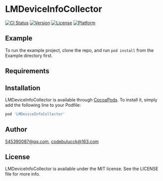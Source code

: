 # LMDeviceInfoCollector

[![CI Status](https://img.shields.io/travis/545390087@qq.com/LMDeviceInfoCollector.svg?style=flat)](https://travis-ci.org/545390087@qq.com/LMDeviceInfoCollector)
[![Version](https://img.shields.io/cocoapods/v/LMDeviceInfoCollector.svg?style=flat)](https://cocoapods.org/pods/LMDeviceInfoCollector)
[![License](https://img.shields.io/cocoapods/l/LMDeviceInfoCollector.svg?style=flat)](https://cocoapods.org/pods/LMDeviceInfoCollector)
[![Platform](https://img.shields.io/cocoapods/p/LMDeviceInfoCollector.svg?style=flat)](https://cocoapods.org/pods/LMDeviceInfoCollector)

## Example

To run the example project, clone the repo, and run `pod install` from the Example directory first.

## Requirements

## Installation

LMDeviceInfoCollector is available through [CocoaPods](https://cocoapods.org). To install
it, simply add the following line to your Podfile:

```ruby
pod 'LMDeviceInfoCollector'
```

## Author

545390087@qq.com, codebulucck@163.com

## License

LMDeviceInfoCollector is available under the MIT license. See the LICENSE file for more info.
